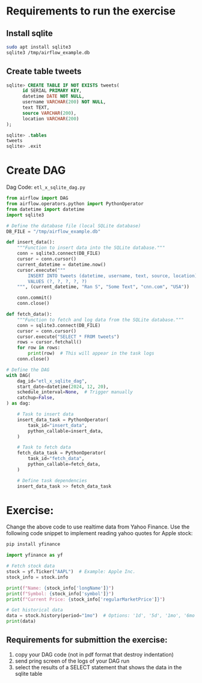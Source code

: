# Requirements to run the exercise

## Install sqlite
```bash
sudo apt install sqlite3
sqlite3 /tmp/airflow_example.db
```
## Create table tweets
```sql
sqlite> CREATE TABLE IF NOT EXISTS tweets(
      id SERIAL PRIMARY KEY,
      datetime DATE NOT NULL,
      username VARCHAR(200) NOT NULL,
      text TEXT,
      source VARCHAR(200),
      location VARCHAR(200)
);

sqlite> .tables
tweets
sqlite> .exit
```

# Create DAG

Dag Code: `etl_x_sqlite_dag.py`

```python
from airflow import DAG
from airflow.operators.python import PythonOperator
from datetime import datetime
import sqlite3

# Define the database file (local SQLite database)
DB_FILE = "/tmp/airflow_example.db"

def insert_data():
    """Function to insert data into the SQLite database."""
    conn = sqlite3.connect(DB_FILE)
    cursor = conn.cursor()
    current_datetime = datetime.now()
    cursor.execute("""
        INSERT INTO tweets (datetime, username, text, source, location)
        VALUES (?, ?, ?, ?, ?)
    """, (current_datetime, "Ran S", "Some Text", "cnn.com", "USA"))

    conn.commit()
    conn.close()

def fetch_data():
    """Function to fetch and log data from the SQLite database."""
    conn = sqlite3.connect(DB_FILE)
    cursor = conn.cursor()
    cursor.execute("SELECT * FROM tweets")
    rows = cursor.fetchall()
    for row in rows:
        print(row)  # This will appear in the task logs
    conn.close()

# Define the DAG
with DAG(
    dag_id="etl_x_sqlite_dag",
    start_date=datetime(2024, 12, 20),
    schedule_interval=None,  # Trigger manually
    catchup=False,
) as dag:

    # Task to insert data
    insert_data_task = PythonOperator(
        task_id="insert_data",
        python_callable=insert_data,
    )

    # Task to fetch data
    fetch_data_task = PythonOperator(
        task_id="fetch_data",
        python_callable=fetch_data,
    )

    # Define task dependencies
    insert_data_task >> fetch_data_task

```


# Exercise:
Change the above code to use realtime data from Yahoo Finance.
Use the following code snippet to implement reading yahoo quotes for Apple stock:
```bash
pip install yfinance
```

```python
import yfinance as yf

# Fetch stock data
stock = yf.Ticker("AAPL")  # Example: Apple Inc.
stock_info = stock.info

print(f"Name: {stock_info['longName']}")
print(f"Symbol: {stock_info['symbol']}")
print(f"Current Price: {stock_info['regularMarketPrice']}")

# Get historical data
data = stock.history(period="1mo")  # Options: '1d', '5d', '1mo', '6mo', '1y', etc.
print(data)
```

## Requirements for submittion the exercise:
1. copy your DAG code (not in pdf format that destroy indentation)
2. send pring screen of the logs of your DAG run
3. select the results of a SELECT statement that shows the data in the sqlite table
   
